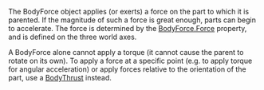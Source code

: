 The BodyForce object applies (or exerts) a force on the part to which it is
parented. If the magnitude of such a force is great enough, parts can begin to
accelerate. The force is determined by the [BodyForce.Force](https://create.roblox.com/docs/reference/engine/classes/BodyForce#Force) property, and is
defined on the three world axes.

A BodyForce alone cannot apply a torque (it cannot cause the parent to rotate
on its own). To apply a force at a specific point (e.g. to apply torque for
angular acceleration) or apply forces relative to the orientation of the part,
use a [BodyThrust](https://create.roblox.com/docs/reference/engine/classes/BodyThrust) instead.
